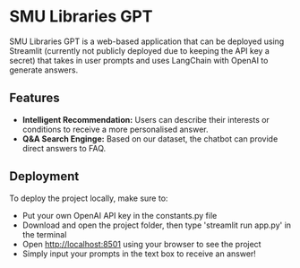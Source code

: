 # SMU Libraries GPT
SMU Libraries GPT is a web-based application that can be deployed using Streamlit (currently not publicly deployed due to keeping the API key a secret) that takes in user prompts and uses LangChain with OpenAI to generate answers.

## Features
- <b>Intelligent Recommendation:</b> Users can describe their interests or conditions to receive a more personalised answer.
- <b>Q&A Search Enginge:</b> Based on our dataset, the chatbot can provide direct answers to FAQ.

## Deployment
To deploy the project locally, make sure to:
- Put your own OpenAI API key in the constants.py file
- Download and open the project folder, then type 'streamlit run app.py' in the terminal
- Open [http://localhost:8501](http://localhost:8501) using your browser to see the project
- Simply input your prompts in the text box to receive an answer!